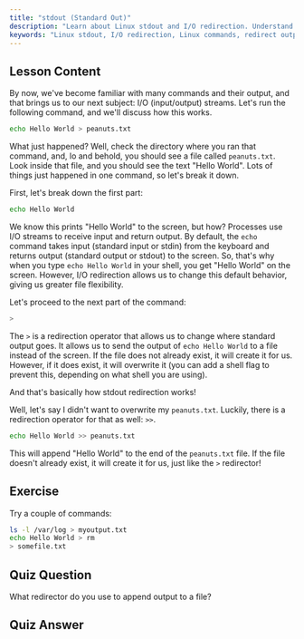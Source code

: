 ```yaml
---
title: "stdout (Standard Out)"
description: "Learn about Linux stdout and I/O redirection. Understand how to redirect command output to files using > and >> operators. Start your Linux journey today!"
keywords: "Linux stdout, I/O redirection, Linux commands, redirect output, Linux tutorial, beginner Linux, Linux guide, shell scripting"
---
```


## Lesson Content

By now, we've become familiar with many commands and their output, and that brings us to our next subject: I/O (input/output) streams. Let's run the following command, and we'll discuss how this works.

```bash
echo Hello World > peanuts.txt
```

What just happened? Well, check the directory where you ran that command, and, lo and behold, you should see a file called `peanuts.txt`. Look inside that file, and you should see the text "Hello World". Lots of things just happened in one command, so let's break it down.

First, let's break down the first part:

```bash
echo Hello World
```

We know this prints "Hello World" to the screen, but how? Processes use I/O streams to receive input and return output. By default, the `echo` command takes input (standard input or stdin) from the keyboard and returns output (standard output or stdout) to the screen. So, that's why when you type `echo Hello World` in your shell, you get "Hello World" on the screen. However, I/O redirection allows us to change this default behavior, giving us greater file flexibility.

Let's proceed to the next part of the command:

```bash
>
```

The `>` is a redirection operator that allows us to change where standard output goes. It allows us to send the output of `echo Hello World` to a file instead of the screen. If the file does not already exist, it will create it for us. However, if it does exist, it will overwrite it (you can add a shell flag to prevent this, depending on what shell you are using).

And that's basically how stdout redirection works!

Well, let's say I didn't want to overwrite my `peanuts.txt`. Luckily, there is a redirection operator for that as well: `>>`.

```bash
echo Hello World >> peanuts.txt
```

This will append "Hello World" to the end of the `peanuts.txt` file. If the file doesn't already exist, it will create it for us, just like the `>` redirector!

## Exercise

Try a couple of commands:

```bash
ls -l /var/log > myoutput.txt
echo Hello World > rm
> somefile.txt
```

## Quiz Question

What redirector do you use to append output to a file?

## Quiz Answer

> >
